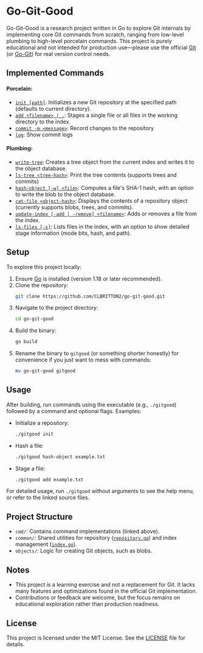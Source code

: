 # Go-Git-Good

Go-Git-Good is a research project written in Go to explore Git internals by implementing core Git commands from scratch, ranging from low-level plumbing to high-level porcelain commands. This project is purely educational and not intended for production use—please use the official [Git](https://git-scm.com/) (or [Go-Git](https://github.com/go-git/go-git)) for real version control needs.

## Implemented Commands

#### Porcelain:
- [`init [path]`](./cmd/init.go): Initializes a new Git repository at the specified path (defaults to current directory).
- [`add <filename> | .`](./cmd/add.go): Stages a single file or all files in the working directory to the index.
- [`commit -m <message>`](./cmd/commit.go): Record changes to the repository
- [`log`](./cmd/log.go): Show commit logs

#### Plumbing:
- [`write-tree`](./cmd/write_tree.go): Creates a tree object from the current index and writes it to the object database.
- [`ls-tree <tree-hash>`](./cmd/ls_tree.go): Print the tree contents (supports trees and commits)
 - [`hash-object [-w] <file>`](./cmd/hash_object.go): Computes a file's SHA-1 hash, with an option to write the blob to the object database.
- [`cat-file <object-hash>`](./cmd/cat_file.go): Displays the contents of a repository object (currently supports blobs, trees, and commits).
- [`update-index [-add | -remove] <filename>`](./cmd/update_index.go): Adds or removes a file from the index.
- [`ls-files [-s]`](./cmd/ls_files.go): Lists files in the index, with an option to show detailed stage information (mode bits, hash, and path).
## Setup

To explore this project locally:

1. Ensure [Go](https://go.dev/) is installed (version 1.18 or later recommended).
2. Clone the repository:
   ```bash
   git clone https://github.com/CLBRITTON2/go-git-good.git
   ```
3. Navigate to the project directory:
   ```bash
   cd go-git-good
   ```
4. Build the binary:
   ```bash
   go build
   ```
5. Rename the binary to `gitgood` (or something shorter honestly) for convenience if you just want to mess with commands:
   ```bash
   mv go-git-good gitgood
   ```

## Usage

After building, run commands using the executable (e.g., `./gitgood`) followed by a command and optional flags. Examples:

- Initialize a repository:
  ```bash
  ./gitgood init
  ```
- Hash a file:
  ```bash
  ./gitgood hash-object example.txt
  ```
- Stage a file:
  ```bash
  ./gitgood add example.txt
  ```

For detailed usage, run `./gitgood` without arguments to see the help menu, or refer to the linked source files.

## Project Structure

- `cmd/`: Contains command implementations (linked above).
- `common/`: Shared utilities for repository ([`repository.go`](./common/repository.go)) and index management ([`index.go`](./common/index.go)).
- `objects/`: Logic for creating Git objects, such as blobs.
## Notes

- This project is a learning exercise and not a replacement for Git. It lacks many features and optimizations found in the official Git implementation.
- Contributions or feedback are welcome, but the focus remains on educational exploration rather than production readiness.

## License

This project is licensed under the MIT License. See the [LICENSE](LICENSE) file for details.
